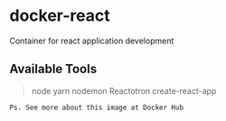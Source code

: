 # docker-react

Container for react application development

## Available Tools

> node
> yarn
> nodemon
> Reactotron
> create-react-app

```
Ps. See more about this image at Docker Hub
```
